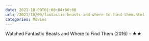 ```yaml
---
date: 2021-10-09T01:00:04+00:00
url: /2021/10/09/fantastic-beasts-and-where-to-find-them.html
categories: Movies
---
```

Watched Fantastic Beasts and Where to Find Them (2016) - ★★




